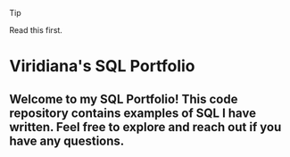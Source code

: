 > [!TIP]
> Read this first.

# Viridiana's SQL Portfolio
## Welcome to my SQL Portfolio! This code repository contains examples of SQL I have written. Feel free to explore and reach out if you have any questions. 
